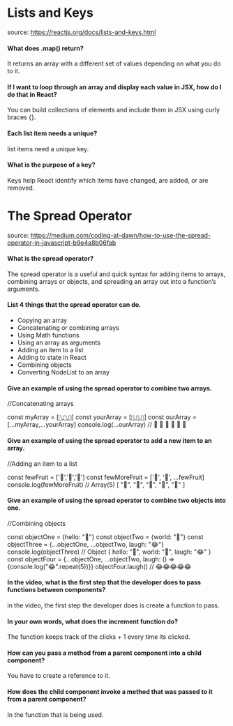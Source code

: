 # Lists and Keys

source: https://reactjs.org/docs/lists-and-keys.html

#### What does .map() return?

It returns an array with a different set of values depending on what you do to it.

#### If I want to loop through an array and display each value in JSX, how do I do that in React?

You can build collections of elements and include them in JSX using curly braces {}.

#### Each list item needs a unique?

list items need a unique key.

#### What is the purpose of a key?

Keys help React identify which items have changed, are added, or are removed.

# The Spread Operator

source: https://medium.com/coding-at-dawn/how-to-use-the-spread-operator-in-javascript-b9e4a8b06fab

#### What is the spread operator?

The spread operator is a useful and quick syntax for adding items to arrays, combining arrays or objects, and spreading an array out into a function’s arguments.

#### List 4 things that the spread operator can do.

- Copying an array
- Concatenating or combining arrays
- Using Math functions
- Using an array as arguments
- Adding an item to a list
- Adding to state in React
- Combining objects
- Converting NodeList to an array

#### Give an example of using the spread operator to combine two arrays.

//Concatenating arrays

const myArray = [`🤪`,`🐻`,`🎌`]
const yourArray = [`🙂`,`🤗`,`🤩`]
const ourArray = [...myArray,...yourArray]
console.log(...ourArray) // 🤪 🐻 🎌 🙂 🤗 🤩

#### Give an example of using the spread operator to add a new item to an array.

//Adding an item to a list

const fewFruit = ['🍏','🍊','🍌']
const fewMoreFruit = ['🍉', '🍍', ...fewFruit]
console.log(fewMoreFruit) //  Array(5) [ "🍉", "🍍", "🍏", "🍊", "🍌" ]

#### Give an example of using the spread operator to combine two objects into one.

//Combining objects

const objectOne = {hello: "🤪"}
const objectTwo = {world: "🐻"}
const objectThree = {...objectOne, ...objectTwo, laugh: "😂"}
console.log(objectThree) // Object { hello: "🤪", world: "🐻", laugh: "😂" }
const objectFour = {...objectOne, ...objectTwo, laugh: () => {console.log("😂".repeat(5))}}
objectFour.laugh() // 😂😂😂😂😂

#### In the video, what is the first step that the developer does to pass functions between components?

in the video, the first step the developer does is create a function to pass.

#### In your own words, what does the increment function do?

The function keeps track of the clicks + 1 every time its clicked.


#### How can you pass a method from a parent component into a child component?

You have to create a reference to it.



#### How does the child component invoke a method that was passed to it from a parent component?

In the function that is being used.
